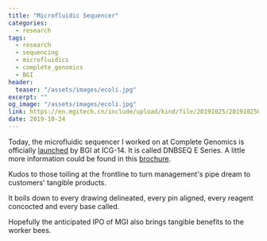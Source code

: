 ```yaml
---
title: "Microfluidic Sequencer"
categories:
  - research
tags:
  - research
  - sequencing
  - microfluidics
  - complete_genomics
  - BGI
header:
  teaser: "/assets/images/ecoli.jpg"
excerpt: ""
og_image: "/assets/images/ecoli.jpg"
link: https://en.mgitech.cn/include/upload/kind/file/20191025/20191025094416_3946.pdf
date: 2019-10-24
---
```


Today, the microfluidic sequencer I worked on at Complete Genomics is officially [launched](https://tinyurl.com/yydjtjme) by BGI at ICG-14. It is called DNBSEQ E Series. A little more information could be found in this [brochure](https://en.mgitech.cn/include/upload/kind/file/20191025/20191025094416_3946.pdf). 

Kudos to those toiling at the frontline to turn  management's pipe dream to customers' tangible products. 

It boils down to every drawing delineated, every pin aligned, every reagent concocted and every base called.

Hopefully the anticipated IPO of MGI also brings tangible benefits to the worker bees.

